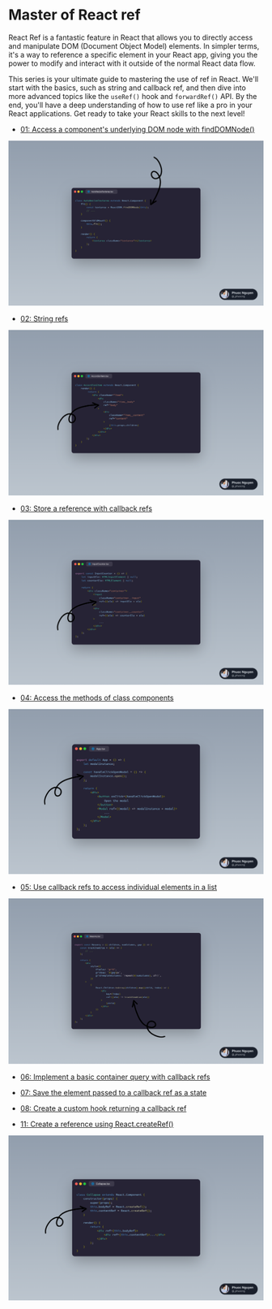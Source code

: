 # Master of React ref

React Ref is a fantastic feature in React that allows you to directly access and manipulate DOM (Document Object Model) elements.
In simpler terms, it's a way to reference a specific element in your React app, giving you the power to modify and interact with it outside of the normal React data flow.

This series is your ultimate guide to mastering the use of ref in React.
We'll start with the basics, such as string and callback ref, and then dive into more advanced topics like the `useRef()` hook and `forwardRef()` API.
By the end, you'll have a deep understanding of how to use ref like a pro in your React applications.
Get ready to take your React skills to the next level!

-   [01: Access a component's underlying DOM node with findDOMNode()](https://phuoc.ng/collection/react-ref/access-a-component-underlying-dom-node-with-find-dom-node/)

![Access a component's underlying DOM node with findDOMNode()](/01-access-a-component-underlying-dom-node-with-find-dom-node/find-dom-node.png)

-   [02: String refs](https://phuoc.ng/collection/react-ref/string-refs/)

![String refs](/02-string-refs/string-refs.png)

-   [03: Store a reference with callback refs](https://phuoc.ng/collection/react-ref/store-a-reference-with-callback-refs/)

![Store a reference with callback refs](/03-store-a-reference-with-callback-refs/callback-refs.png)

-   [04: Access the methods of class components](https://phuoc.ng/collection/react-ref/access-the-methods-of-class-components/)

![Access the methods of class components](/04-access-the-methods-of-class-components/access-methods.png)

-   [05: Use callback refs to access individual elements in a list](https://phuoc.ng/collection/react-ref/use-callback-refs-to-access-individual-elements-in-a-list/)

![Use callback refs to access individual elements in a list](/05-use-callback-refs-to-access-individual-elements-in-a-list/access-individual-elements.png)

-   [06: Implement a basic container query with callback refs](https://phuoc.ng/collection/react-ref/implement-a-basic-container-query-with-callback-refs/)

-   [07: Save the element passed to a callback ref as a state](https://phuoc.ng/collection/react-ref/save-the-element-passed-to-a-callback-ref-as-a-state/)

-   [08: Create a custom hook returning a callback ref](https://phuoc.ng/collection/react-ref/create-a-custom-hook-returning-a-callback-ref/)

-   [11: Create a reference using React.createRef()](https://phuoc.ng/collection/react-ref/create-a-reference-using-react-create-ref/)

![Create a reference using React.createRef()](/11-create-a-reference-using-react-create-ref/react-create-ref.png)
